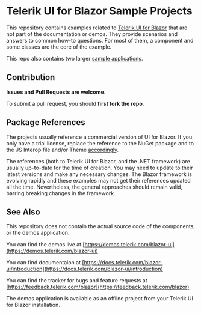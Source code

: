 # Telerik UI for Blazor Sample Projects

This repository contains examples related to [Telerik UI for Blazor](https://www.telerik.com/blazor-ui) that are not part of the documentation or demos. They provide scenarios and answers to common how-to questions. For most of them, a component and some classes are the core of the example.

This repo also contains two larger [sample applications](sample-applications).

## Contribution

**Issues and Pull Requests are welcome.** 

To submit a pull request, you should **first fork the repo**.

## Package References

The projects usually reference a commercial version of UI for Blazor. If you only have a trial license, replace the reference to the NuGet package and to the JS Interop file and/or Theme [accordingly](https://docs.telerik.com/blazor-ui/getting-started/what-you-need).

The references (both to Telerik UI for Blazor, and the .NET framework) are usually up-to-date for the time of creation. You may need to update to their latest versions and make any necessary changes. The Blazor framework is evolving rapidly and these examples may not get their references updated all the time. Nevertheless, the general approaches should remain valid, barring breaking changes in the framework.

## See Also

This repository does not contain the actual source code of the components, or the demos application.

You can find the demos live at [https://demos.telerik.com/blazor-ui](https://demos.telerik.com/blazor-ui)

You can find documentaion at [https://docs.telerik.com/blazor-ui/introduction](https://docs.telerik.com/blazor-ui/introduction)

You can find the tracker for bugs and feature requests at [https://feedback.telerik.com/blazor](https://feedback.telerik.com/blazor)

The demos application is available as an offline project from your Telerik UI for Blazor installation.
